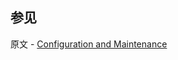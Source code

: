 ## 参见

原文 - [Configuration and Maintenance]( https://docs.mongodb.com/manual/administration/configuration-and-maintenance/ )

